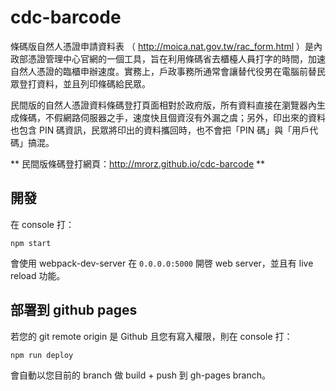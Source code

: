 # cdc-barcode
條碼版自然人憑證申請資料表 （ http://moica.nat.gov.tw/rac_form.html ）是內政部憑證管理中心官網的一個工具，旨在利用條碼省去櫃檯人員打字的時間，加速自然人憑證的臨櫃申辦速度。實務上，戶政事務所通常會讓替代役男在電腦前替民眾登打資料，並且列印條碼給民眾。

民間版的自然人憑證資料條碼登打頁面相對於政府版，所有資料直接在瀏覽器內生成條碼，不假網路伺服器之手，速度快且個資沒有外漏之虞；另外，印出來的資料也包含 PIN 碼資訊，民眾將印出的資料攜回時，也不會把「PIN 碼」與「用戶代碼」搞混。

** 民間版條碼登打網頁：http://mrorz.github.io/cdc-barcode **

## 開發

在 console 打：

```
npm start
```

會使用 webpack-dev-server 在 `0.0.0.0:5000` 開啓 web server，並且有 live reload 功能。

## 部署到 github pages

若您的 git remote origin 是 Github 且您有寫入權限，則在 console 打：

```
npm run deploy
```

會自動以您目前的 branch 做 build + push 到 gh-pages branch。
